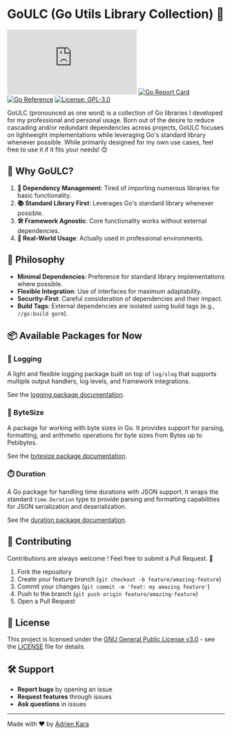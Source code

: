 # GoULC (Go Utils Library Collection) 🚀

[![Matrix](https://img.shields.io/matrix/iglou.eu%3Amatrix.org?logo=matrix&color=yellow)](https://matrix.to/#/#iglou.eu:matrix.org)
[![Go Report Card](https://goreportcard.com/badge/gitlab.com/iglou.eu/goulc)](https://goreportcard.com/report/gitlab.com/iglou.eu/goulc)
[![Go Reference](https://pkg.go.dev/badge/gitlab.com/iglou.eu/goulc.svg)](https://pkg.go.dev/gitlab.com/iglou.eu/goulc)
[![License: GPL-3.0](https://img.shields.io/badge/License-GPL--3.0-blue.svg)](https://www.gnu.org/licenses/gpl-3.0)

GoULC (pronounced as one word) is a collection of Go libraries I developed for my professional and personal usage. Born out of the desire to reduce cascading and/or redundant dependencies across projects, GoULC focuses on lightweight implementations while leveraging Go's standard library whenever possible. While primarily designed for my own use cases, feel free to use it if it fits your needs! 😊

## 📌 Why GoULC?

1. **🔗 Dependency Management**: Tired of importing numerous libraries for basic functionality.
2. **📚 Standard Library First**: Leverages Go's standard library whenever possible.
3. **🛠️ Framework Agnostic**: Core functionality works without external dependencies.
4. **🏢 Real-World Usage**: Actually used in professional environments.

## 🎯 Philosophy

- **Minimal Dependencies**: Preference for standard library implementations where possible.
- **Flexible Integration**: Use of interfaces for maximum adaptability.
- **Security-First**: Careful consideration of dependencies and their impact.
- **Build Tags**: External dependencies are isolated using build tags (e.g., `//go:build gorm`).

## 📦 Available Packages for Now

### 📝 Logging

A light and flexible logging package built on top of `log/slog` that supports multiple output handlers, log levels, and framework integrations.

See the [logging package documentation](logging/README.md).

### 📏 ByteSize

A package for working with byte sizes in Go. It provides support for parsing, formatting, and arithmetic operations for byte sizes from Bytes up to Pebibytes.

See the [bytesize package documentation](bytesize/README.md).

### ⏱️ Duration

A Go package for handling time durations with JSON support. It wraps the standard `time.Duration` type to provide parsing and formatting capabilities for JSON serialization and deserialization.

See the [duration package documentation](duration/README.md).

## 🤝 Contributing

Contributions are always welcome ! Feel free to submit a Pull Request. 🎉

1. Fork the repository
2. Create your feature branch (`git checkout -b feature/amazing-feature`)
3. Commit your changes (`git commit -m 'feat: my amazing feature'`)
4. Push to the branch (`git push origin feature/amazing-feature`)
5. Open a Pull Request

## 📜 License

This project is licensed under the [GNU General Public License v3.0](https://www.gnu.org/licenses/gpl-3.0) - see the [LICENSE](LICENSE) file for details.

## 🛠️ Support

- **Report bugs** by opening an issue
- **Request features** through issues
- **Ask questions** in issues

---

Made with ❤️ by [Adrien Kara](https://gitlab.com/adrienK)